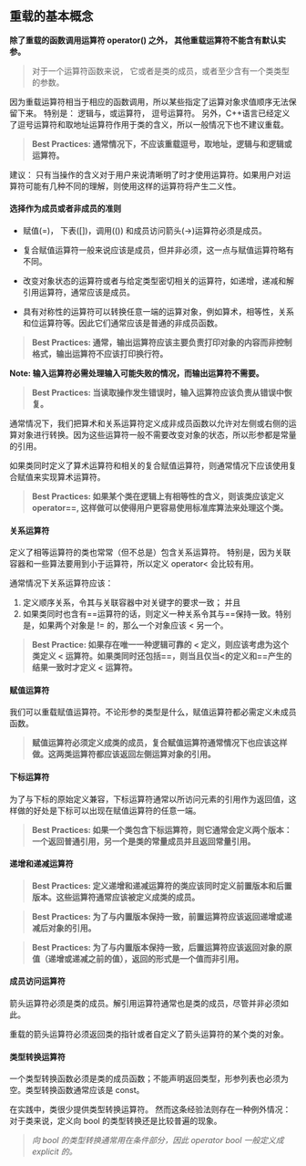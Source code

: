 ## 重载的基本概念

**除了重载的函数调用运算符 operator() 之外， 其他重载运算符不能含有默认实参。** 

> 对于一个运算符函数来说， 它或者是类的成员，或者至少含有一个类类型的参数。 

因为重载运算符相当于相应的函数调用，所以某些指定了运算对象求值顺序无法保留下来。 
特别是： 逻辑与，或运算符， 逗号运算符。 
另外，C++语言已经定义了逗号运算符和取地址运算符作用于类的含义，所以一般情况下也不建议重载。 

> **Best Practices: 通常情况下，不应该重载逗号，取地址，逻辑与和逻辑或运算符。**

建议： 只有当操作的含义对于用户来说清晰明了时才使用运算符。如果用户对运算符可能有几种不同的理解，则使用这样的运算符将产生二义性。 

#### 选择作为成员或者非成员的准则

- 赋值(=)， 下表([])，调用(()) 和成员访问箭头(->)运算符必须是成员。 

- 复合赋值运算符一般来说应该是成员，但并非必须，这一点与赋值运算符略有不同。 

- 改变对象状态的运算符或者与给定类型密切相关的运算符，如递增，递减和解引用运算符，通常应该是成员。 

- 具有对称性的运算符可以转换任意一端的运算对象，例如算术，相等性，关系和位运算符等。因此它们通常应该是普通的非成员函数。 

> **Best Practices: 通常，输出运算符应该主要负责打印对象的内容而非控制格式，输出运算符不应该打印换行符。**

**Note: 输入运算符必需处理输入可能失败的情况，而输出运算符不需要。** 

> **Best Practices: 当读取操作发生错误时，输入运算符应该负责从错误中恢复。**

通常情况下，我们把算术和关系运算符定义成非成员函数以允许对左侧或右侧的运算对象进行转换。因为这些运算符一般不需要改变对象的状态，所以形参都是常量的引用。 

如果类同时定义了算术运算符和相关的复合赋值运算符，则通常情况下应该使用复合赋值来实现算术运算符。 

> **Best Practices: 如果某个类在逻辑上有相等性的含义，则该类应该定义 operator==, 这样做可以使得用户更容易使用标准库算法来处理这个类。**

#### 关系运算符

定义了相等运算符的类也常常（但不总是）包含关系运算符。 特别是，因为关联容器和一些算法要用到小于运算符，所以定义 operator< 会比较有用。 

通常情况下关系运算符应该： 
1. 定义顺序关系，令其与关联容器中对关键字的要求一致； 并且
2. 如果类同时也含有==运算符的话，则定义一种关系令其与==保持一致。特别是，如果两个对象是 != 的，那么一个对象应该 < 另一个。 

> **Best Practice: 如果存在唯一一种逻辑可靠的 < 定义，则应该考虑为这个类定义 < 运算符。如果类同时还包括==，则当且仅当<的定义和==产生的结果一致时才定义 < 运算符。**

#### 赋值运算符

我们可以重载赋值运算符。不论形参的类型是什么，赋值运算符都必需定义未成员函数。 

> **赋值运算符必须定义成类的成员，复合赋值运算符通常情况下也应该这样做。这两类运算符都应该返回左侧运算对象的引用。**

#### 下标运算符

为了与下标的原始定义兼容，下标运算符通常以所访问元素的引用作为返回值，这样做的好处是下标可以出现在赋值运算符的任意一端。 

> **Best Practices: 如果一个类包含下标运算符，则它通常会定义两个版本：一个返回普通引用，另一个是类的常量成员并且返回常量引用。** 

#### 递增和递减运算符

> **Best Practices: 定义递增和递减运算符的类应该同时定义前置版本和后置版本。这些运算符通常应该被定义成类的成员。**

> **Best Practices: 为了与内置版本保持一致，前置运算符应该返回递增或递减后对象的引用。**

> **Best Practices: 为了与内置版本保持一致，后置运算符应该返回对象的原值（递增或递减之前的值），返回的形式是一个值而非引用。**

#### 成员访问运算符

箭头运算符必须是类的成员。解引用运算符通常也是类的成员，尽管并非必须如此。 

重载的箭头运算符必须返回类的指针或者自定义了箭头运算符的某个类的对象。 

#### 类型转换运算符

一个类型转换函数必须是类的成员函数；不能声明返回类型，形参列表也必须为空。类型转换函数通常应该是 const。 

在实践中，类很少提供类型转换运算符。 然而这条经验法则存在一种例外情况：对于类来说，定义向 bool 的类型转换还是比较普遍的现象。 

> **向 bool 的类型转换通常用在条件部分，因此 operator bool 一般定义成 explicit 的*。*




